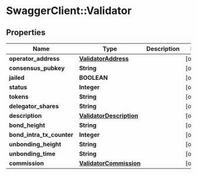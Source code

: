 # SwaggerClient::Validator

## Properties
Name | Type | Description | Notes
------------ | ------------- | ------------- | -------------
**operator_address** | [**ValidatorAddress**](ValidatorAddress.md) |  | [optional] 
**consensus_pubkey** | **String** |  | [optional] 
**jailed** | **BOOLEAN** |  | [optional] 
**status** | **Integer** |  | [optional] 
**tokens** | **String** |  | [optional] 
**delegator_shares** | **String** |  | [optional] 
**description** | [**ValidatorDescription**](ValidatorDescription.md) |  | [optional] 
**bond_height** | **String** |  | [optional] 
**bond_intra_tx_counter** | **Integer** |  | [optional] 
**unbonding_height** | **String** |  | [optional] 
**unbonding_time** | **String** |  | [optional] 
**commission** | [**ValidatorCommission**](ValidatorCommission.md) |  | [optional] 


